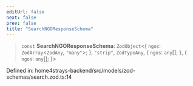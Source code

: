 ```yaml
---
editUrl: false
next: false
prev: false
title: "SearchNGOResponseSchema"
---
```


> `const` **SearchNGOResponseSchema**: `ZodObject`\<\{ `ngos`: `ZodArray`\<`ZodAny`, `"many"`\>; \}, `"strip"`, `ZodTypeAny`, \{ `ngos`: `any`[]; \}, \{ `ngos`: `any`[]; \}\>

Defined in: home4strays-backend/src/models/zod-schemas/search.zod.ts:14
